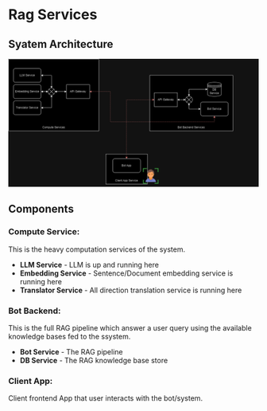 # Rag Services

## Syatem Architecture
![Model](img/architecture.png)

## Components
### Compute Service:
This is the heavy computation services of the system.
- **LLM Service** - LLM is up and running here
- **Embedding Service** - Sentence/Document embedding service is running here
- **Translator Service** - All direction translation service is running here

### Bot Backend:
This is the full RAG pipeline which answer a user query using the available knowledge bases fed to the ssystem.

- **Bot Service** - The RAG pipeline
- **DB Service** - The RAG knowledge base store
### Client App:
Client frontend App that user interacts with the bot/system.